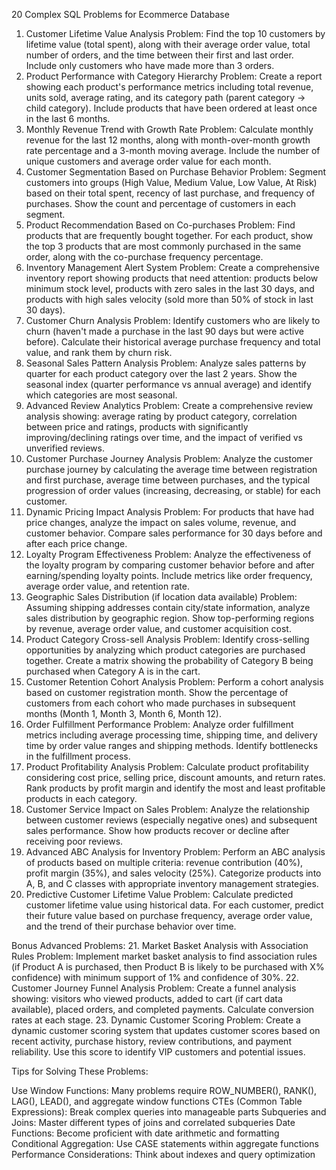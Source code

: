 20 Complex SQL Problems for Ecommerce Database
1. Customer Lifetime Value Analysis
Problem: Find the top 10 customers by lifetime value (total spent), along with their average order value, total number of orders, and the time between their first and last order. Include only customers who have made more than 3 orders.
2. Product Performance with Category Hierarchy
Problem: Create a report showing each product's performance metrics including total revenue, units sold, average rating, and its category path (parent category → child category). Include products that have been ordered at least once in the last 6 months.
3. Monthly Revenue Trend with Growth Rate
Problem: Calculate monthly revenue for the last 12 months, along with month-over-month growth rate percentage and a 3-month moving average. Include the number of unique customers and average order value for each month.
4. Customer Segmentation Based on Purchase Behavior
Problem: Segment customers into groups (High Value, Medium Value, Low Value, At Risk) based on their total spent, recency of last purchase, and frequency of purchases. Show the count and percentage of customers in each segment.
5. Product Recommendation Based on Co-purchases
Problem: Find products that are frequently bought together. For each product, show the top 3 products that are most commonly purchased in the same order, along with the co-purchase frequency percentage.
6. Inventory Management Alert System
Problem: Create a comprehensive inventory report showing products that need attention: products below minimum stock level, products with zero sales in the last 30 days, and products with high sales velocity (sold more than 50% of stock in last 30 days).
7. Customer Churn Analysis
Problem: Identify customers who are likely to churn (haven't made a purchase in the last 90 days but were active before). Calculate their historical average purchase frequency and total value, and rank them by churn risk.
8. Seasonal Sales Pattern Analysis
Problem: Analyze sales patterns by quarter for each product category over the last 2 years. Show the seasonal index (quarter performance vs annual average) and identify which categories are most seasonal.
9. Advanced Review Analytics
Problem: Create a comprehensive review analysis showing: average rating by product category, correlation between price and ratings, products with significantly improving/declining ratings over time, and the impact of verified vs unverified reviews.
10. Customer Purchase Journey Analysis
Problem: Analyze the customer purchase journey by calculating the average time between registration and first purchase, average time between purchases, and the typical progression of order values (increasing, decreasing, or stable) for each customer.
11. Dynamic Pricing Impact Analysis
Problem: For products that have had price changes, analyze the impact on sales volume, revenue, and customer behavior. Compare sales performance for 30 days before and after each price change.
12. Loyalty Program Effectiveness
Problem: Analyze the effectiveness of the loyalty program by comparing customer behavior before and after earning/spending loyalty points. Include metrics like order frequency, average order value, and retention rate.
13. Geographic Sales Distribution (if location data available)
Problem: Assuming shipping addresses contain city/state information, analyze sales distribution by geographic region. Show top-performing regions by revenue, average order value, and customer acquisition cost.
14. Product Category Cross-sell Analysis
Problem: Identify cross-selling opportunities by analyzing which product categories are purchased together. Create a matrix showing the probability of Category B being purchased when Category A is in the cart.
15. Customer Retention Cohort Analysis
Problem: Perform a cohort analysis based on customer registration month. Show the percentage of customers from each cohort who made purchases in subsequent months (Month 1, Month 3, Month 6, Month 12).
16. Order Fulfillment Performance
Problem: Analyze order fulfillment metrics including average processing time, shipping time, and delivery time by order value ranges and shipping methods. Identify bottlenecks in the fulfillment process.
17. Product Profitability Analysis
Problem: Calculate product profitability considering cost price, selling price, discount amounts, and return rates. Rank products by profit margin and identify the most and least profitable products in each category.
18. Customer Service Impact on Sales
Problem: Analyze the relationship between customer reviews (especially negative ones) and subsequent sales performance. Show how products recover or decline after receiving poor reviews.
19. Advanced ABC Analysis for Inventory
Problem: Perform an ABC analysis of products based on multiple criteria: revenue contribution (40%), profit margin (35%), and sales velocity (25%). Categorize products into A, B, and C classes with appropriate inventory management strategies.
20. Predictive Customer Lifetime Value
Problem: Calculate predicted customer lifetime value using historical data. For each customer, predict their future value based on purchase frequency, average order value, and the trend of their purchase behavior over time.

Bonus Advanced Problems:
21. Market Basket Analysis with Association Rules
Problem: Implement market basket analysis to find association rules (if Product A is purchased, then Product B is likely to be purchased with X% confidence) with minimum support of 1% and confidence of 30%.
22. Customer Journey Funnel Analysis
Problem: Create a funnel analysis showing: visitors who viewed products, added to cart (if cart data available), placed orders, and completed payments. Calculate conversion rates at each stage.
23. Dynamic Customer Scoring
Problem: Create a dynamic customer scoring system that updates customer scores based on recent activity, purchase history, review contributions, and payment reliability. Use this score to identify VIP customers and potential issues.

Tips for Solving These Problems:

Use Window Functions: Many problems require ROW_NUMBER(), RANK(), LAG(), LEAD(), and aggregate window functions
CTEs (Common Table Expressions): Break complex queries into manageable parts
Subqueries and Joins: Master different types of joins and correlated subqueries
Date Functions: Become proficient with date arithmetic and formatting
Conditional Aggregation: Use CASE statements within aggregate functions
Performance Considerations: Think about indexes and query optimization